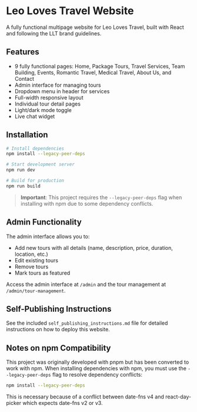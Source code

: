 # Leo Loves Travel Website

A fully functional multipage website for Leo Loves Travel, built with React and following the LLT brand guidelines.

## Features

- 9 fully functional pages: Home, Package Tours, Travel Services, Team Building, Events, Romantic Travel, Medical Travel, About Us, and Contact
- Admin interface for managing tours
- Dropdown menu in header for services
- Full-width responsive layout
- Individual tour detail pages
- Light/dark mode toggle
- Live chat widget

## Installation

```bash
# Install dependencies
npm install --legacy-peer-deps

# Start development server
npm run dev

# Build for production
npm run build
```

> **Important**: This project requires the `--legacy-peer-deps` flag when installing with npm due to some dependency conflicts.

## Admin Functionality

The admin interface allows you to:
- Add new tours with all details (name, description, price, duration, location, etc.)
- Edit existing tours
- Remove tours
- Mark tours as featured

Access the admin interface at `/admin` and the tour management at `/admin/tour-management`.

## Self-Publishing Instructions

See the included `self_publishing_instructions.md` file for detailed instructions on how to deploy this website.

## Notes on npm Compatibility

This project was originally developed with pnpm but has been converted to work with npm. When installing dependencies with npm, you must use the `--legacy-peer-deps` flag to resolve dependency conflicts:

```bash
npm install --legacy-peer-deps
```

This is necessary because of a conflict between date-fns v4 and react-day-picker which expects date-fns v2 or v3.
